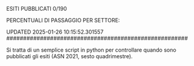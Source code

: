ESITI PUBBLICATI 0/190 

PERCENTUALI DI PASSAGGIO PER SETTORE:

UPDATED 2025-01-26 10:15:52.301557
###################################################### 

Si tratta di un semplice script in python per controllare quando sono pubblicati gli esiti (ASN 2021, sesto quadrimestre).

